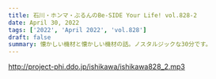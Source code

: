 ```yaml
---
title: 石川・ホンマ・ぶるんのBe-SIDE Your Life! vol.828-2
date: April 30, 2022
tags: ['2022', 'April 2022', 'vol.828']
draft: false
summary: 懐かしい機材と懐かしい機材の話。ノスタルジックな30分です。
---
```


http://project-phi.ddo.jp/ishikawa/ishikawa828_2.mp3